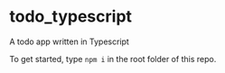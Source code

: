 # todo_typescript

A todo app written in Typescript

To get started, type `npm i` in the root folder of this repo.
